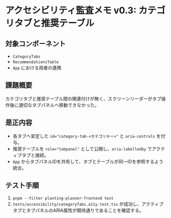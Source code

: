 # アクセシビリティ監査メモ v0.3: カテゴリタブと推奨テーブル

## 対象コンポーネント
- `CategoryTabs`
- `RecommendationsTable`
- `App` における両者の連携

## 課題概要
カテゴリタブと推奨テーブル間の関連付けが無く、スクリーンリーダーがタブ操作後に適切なタブパネルへ移動できなかった。

## 是正内容
- 各タブへ安定した `id="category-tab-<カテゴリキー>"` と `aria-controls` を付与。
- 推奨テーブルを `role="tabpanel"` として公開し、`aria-labelledby` でアクティブタブと接続。
- `App` からタブパネルIDを共有して、タブとテーブルが同一IDを参照するよう統合。

## テスト手順
1. `pnpm --filter planting-planner-frontend test`
2. `tests/accessibility/categoryTabs.a11y.test.tsx` が成功し、アクティブタブとタブパネルのARIA属性が期待通りであることを確認する。
